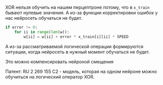 XOR нельзя обучить на нашем перцептроне потому, что в `x_train` бывают нулевые значения. А из-за функции корректировки ошибок у нас нейросеть обучаться не будет.
```python
if error != 0:
	for ii in range(len(w)):
		w[ii] = w[ii] + error * x_train[i][ii] * SPEED
```

А из-за рассматриваемой логической операции формируются ситуации, когда нейросеть в нужный момент обучаться не будет.

Это можно компенсировать нейроной смещения

Патент: RU 2 269 155 C2 - модель, которая на одном нейроне можно обучиться на логический оператор XOR.



